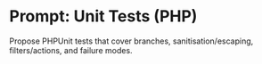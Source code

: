# Prompt: Unit Tests (PHP)

Propose PHPUnit tests that cover branches, sanitisation/escaping, filters/actions, and failure modes.
